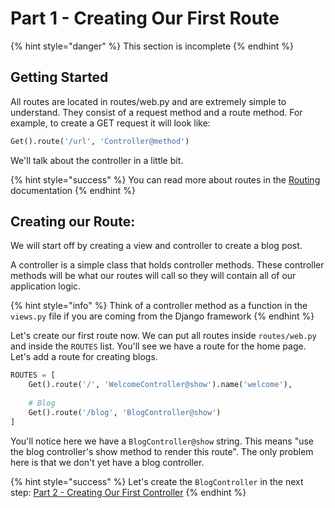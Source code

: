 # Part 1 - Creating Our First Route

{% hint style="danger" %}
This section is incomplete
{% endhint %}

## Getting Started

All routes are located in routes/web.py and are extremely simple to understand. They consist of a request method and a route method. For example, to create a GET request it will look like:

```python
Get().route('/url', 'Controller@method')
```

We'll talk about the controller in a little bit.

{% hint style="success" %}
You can read more about routes in the [Routing](../the-basics/routing.md) documentation
{% endhint %}

## Creating our Route:

We will start off by creating a view and controller to create a blog post.

A controller is a simple class that holds controller methods. These controller methods will be what our routes will call so they will contain all of our application logic.

{% hint style="info" %}
Think of a controller method as a function in the `views.py` file if you are coming from the Django framework
{% endhint %}

Let's create our first route now. We can put all routes inside `routes/web.py` and inside the `ROUTES` list. You'll see we have a route for the home page. Let's add a route for creating blogs.

```python
ROUTES = [
    Get().route('/', 'WelcomeController@show').name('welcome'),
    
    # Blog
    Get().route('/blog', 'BlogController@show')
]
```

You'll notice here we have a `BlogController@show` string. This means "use the blog controller's show method to render this route". The only problem here is that we don't yet have a blog controller.

{% hint style="success" %}
Let's create the `BlogController` in the next step: [Part 2 - Creating Our First Controller](part-2-creating-our-first-controller.md)
{% endhint %}



